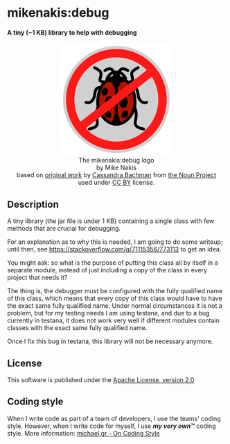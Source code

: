 # mikenakis:debug

#### A tiny (~1 KB) library to help with debugging

<p align="center">
<img title="mikenakis:debug logo" src="mikenakis-debug-logo.svg" width="256"/><br/>
The mikenakis:debug logo<br/>
by Mike Nakis<br/>
based on <a href="https://thenounproject.com/icon/ladybug-17110/">original work</a> by <a href="https://thenounproject.com/crosedesign/">Cassandra Bachman</a> from <a href="https://thenounproject.com/">the Noun Project</a><br/>
used under <a href="https://creativecommons.org/licenses/by/3.0/us/">CC BY</a> license.<br/>
</p>

## Description
     
A tiny library (the jar file is under 1 KB) containing a single class with few methods that are crucial for debugging.

For an explanation as to why this is needed, I am going to do some writeup; until then, see https://stackoverflow.com/q/71115356/773113 to get an idea.

You might ask: so what is the purpose of putting this class all by itself in a separate module, instead of just including a copy of the class in every project that needs it?

The thing is, the debugger must be configured with the fully qualified name of this class, which means that every copy of this class would have to have the exact same fully qualified name. Under normal circumstances it is not a problem, but for my testing needs I am using testana, and due to a bug currently in testana, it does not work very well if different modules contain classes with the exact same fully qualified name.

Once I fix this bug in testana, this library will not be necessary anymore.

## License

This software is published under the [Apache License, version 2.0](https://www.apache.org/licenses/LICENSE-2.0)

## Coding style

When I write code as part of a team of developers, I use the teams' coding style. However, when I write code for myself, I use _**my very own™**_ coding style. More information: [michael.gr - On Coding Style](https://blog.michael.gr/2018/04/on-coding-style.html)
